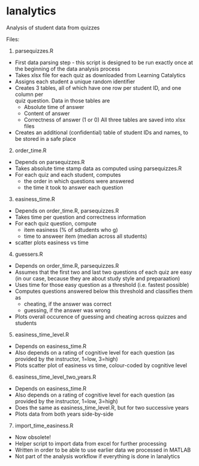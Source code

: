 lanalytics
==========

Analysis of student data from quizzes

Files:

1. parsequizzes.R

- First data parsing step - this script is designed to be run exactly once at 
    the beginning of the data analysis process
- Takes xlsx file for each quiz as downloaded from Learning Catalytics
- Assigns each student a unique random identifier
- Creates 3 tables, all of which have one row per student ID, and one column per   
    quiz question. Data in those tables are 
    - Absolute time of answer
    - Content of answer
    - Correctness of answer (1 or 0)
    All three tables are saved into xlsx files
- Creates an additional (confidential) table of student IDs and names, to be
    stored in a safe place


2. order_time.R

- Depends on parsequizzes.R
- Takes absolute time stamp data as computed using parsequizzes.R
- For each quiz and each student, computes 
    - the order in which questions were answered
    - the time it took to answer each question


3. easiness_time.R

- Depends on order_time.R, parsequizzes.R 
- Takes time per question and correctness information
- For each quiz question, compute
    - item easiness (% of sdtudents who g)
    - time to answeer item (median across all students)
- scatter plots easiness vs time


4. guessers.R

- Depends on order_time.R, parsequizzes.R
- Assumes that the first two and last two questions of each quiz are easy 
    (in our case, because they are about study style and preparaation)
- Uses time for those easy question as a threshold (i.e. fastest possible)
- Computes questions answered below this threshold and classifies them as
    - cheating, if the answer was correct
    - guessing, if the answer was wrong
- Plots overall occurence of guessing and cheating across quizzes and students

5. easiness_time_level.R

- Depends on easiness_time.R
- Also depends on a rating of cognitive level for each question (as provided by
    the instructor, 1=low, 3=high)
- Plots scatter plot of easiness vs time, colour-coded by cognitive level

6. easiness_time_level_two_years.R

- Depends on easiness_time.R
- Also depends on a rating of cognitive level for each question (as provided by
    the instructor, 1=low, 3=high)
- Does the same as easiness_time_level.R, but for two successive years
- Plots data from both years side-by-side

7. import_time_easiness.R

- Now obsolete! 
- Helper script to import data from excel for further processing
- Written in order to be able to use earlier data we processed in MATLAB
- Not part of the analysis workflow if everything is done in lanalytics 


